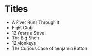 # Titles

- A River Runs Through It
- Fight Club
- 12 Years a Slave
- The Big Short
- 12 Monkeys
- The Curious Case of benjamin Button
